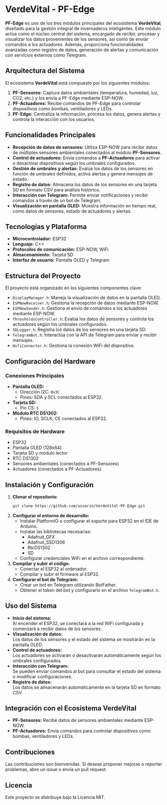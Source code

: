 # VerdeVital - PF-Edge
**PF-Edge** es uno de los tres módulos principales del ecosistema **VerdeVital**, diseñado para la gestión integral de invernaderos inteligentes. Este módulo actúa como el núcleo central del sistema, encargado de recibir, procesar y visualizar los datos provenientes de los sensores, así como de enviar comandos a los actuadores. Además, proporciona funcionalidades avanzadas como registro de datos, generación de alertas y comunicación con servicios externos como Telegram.

## Arquitectura del Sistema

El ecosistema **VerdeVital** está compuesto por los siguientes módulos:

1. **PF-Sensores:** Captura datos ambientales (temperatura, humedad, luz, CO2, etc.) y los envía a PF-Edge mediante ESP-NOW.
2. **PF-Actuadores:** Recibe comandos de PF-Edge para controlar dispositivos como bombas, ventiladores y LEDs.
3. **PF-Edge:** Centraliza la información, procesa los datos, genera alertas y controla la interacción con los usuarios.

## Funcionalidades Principales

- **Recepción de datos de sensores:** Utiliza ESP-NOW para recibir datos de múltiples sensores ambientales conectados al módulo **PF-Sensores**.
- **Control de actuadores:** Envía comandos a **PF-Actuadores** para activar o desactivar dispositivos según los umbrales configurados.
- **Gestión de umbrales y alertas:** Evalúa los datos de los sensores en función de umbrales definidos, activa alertas y genera mensajes de estado.
- **Registro de datos:** Almacena los datos de los sensores en una tarjeta SD en formato CSV para análisis histórico.
- **Interacción con Telegram:** Permite enviar notificaciones y recibir comandos a través de un bot de Telegram.
- **Visualización en pantalla OLED:** Muestra información en tiempo real, como datos de sensores, estado de actuadores y alertas.

## Tecnologías y Plataforma

- **Microcontrolador:** ESP32
- **Lenguaje:** C++
- **Protocolos de comunicación:** ESP-NOW, WiFi
- **Almacenamiento:** Tarjeta SD
- **Interfaz de usuario:** Pantalla OLED y Telegram

## Estructura del Proyecto

El proyecto está organizado en los siguientes componentes clave:

- `DisplayManager.h`: Maneja la visualización de datos en la pantalla OLED.
- `ESPNowReceiver.h`: Gestiona la recepción de datos mediante ESP-NOW.
- `ESPNowSender.h`: Gestiona el envío de comandos a los actuadores mediante ESP-NOW.
- `ThresholdsController.h`: Evalúa los datos de sensores y controla los actuadores según los umbrales configurados.
- `SDLogger.h`: Registra los datos de los sensores en una tarjeta SD.
- `TelegramBot.h`: Interactúa con la API de Telegram para enviar y recibir mensajes.
- `WifiConnector.h`: Gestiona la conexión WiFi del dispositivo.

## Configuración del Hardware

### Conexiones Principales

- **Pantalla OLED:**  
    - Dirección I2C: `0x3C`
    - Pines: SDA y SCL conectados al ESP32.
- **Tarjeta SD:**  
    - Pin CS: `5`
- **Módulo RTC DS1302:**  
    - Pines: IO, SCLK, CE conectados al ESP32.

### Requisitos de Hardware

- ESP32
- Pantalla OLED (128x64)
- Tarjeta SD y módulo lector
- RTC DS1302
- Sensores ambientales (conectados a PF-Sensores)
- Actuadores (conectados a PF-Actuadores)

## Instalación y Configuración

1. **Clonar el repositorio:**
     ```bash
     git clone https://github.com/usuario/VerdeVital-PF-Edge.git
     ```
2. **Configurar el entorno de desarrollo:**
     - Instalar PlatformIO o configurar el soporte para ESP32 en el IDE de Arduino.
     - Instalar las bibliotecas necesarias:
         - Adafruit_GFX
         - Adafruit_SSD1306
         - RtcDS1302
         - SD
     - Configurar credenciales WiFi en el archivo correspondiente.
3. **Compilar y subir el código:**
     - Conectar el ESP32 al ordenador.
     - Compilar y subir el firmware al ESP32.
4. **Configurar el bot de Telegram:**
     - Crear un bot en Telegram utilizando BotFather.
     - Obtener el token del bot y configurarlo en el archivo `TelegramBot.h`.

## Uso del Sistema

- **Inicio del sistema:**  
    Al encender el ESP32, se conectará a la red WiFi configurada y comenzará a recibir datos de los sensores.
- **Visualización de datos:**  
    Los datos de los sensores y el estado del sistema se mostrarán en la pantalla OLED.
- **Control de actuadores:**  
    Los actuadores se activarán o desactivarán automáticamente según los umbrales configurados.
- **Interacción con Telegram:**  
    Se pueden enviar comandos al bot para consultar el estado del sistema o modificar configuraciones.
- **Registro de datos:**  
    Los datos se almacenarán automáticamente en la tarjeta SD en formato CSV.

## Integración con el Ecosistema VerdeVital

- **PF-Sensores:** Recibe datos de sensores ambientales mediante ESP-NOW.
- **PF-Actuadores:** Envía comandos para controlar dispositivos como bombas, ventiladores y LEDs.

## Contribuciones

Las contribuciones son bienvenidas. Si deseas proponer mejoras o reportar problemas, abre un issue o envía un pull request.

## Licencia

Este proyecto se distribuye bajo la Licencia MIT.
